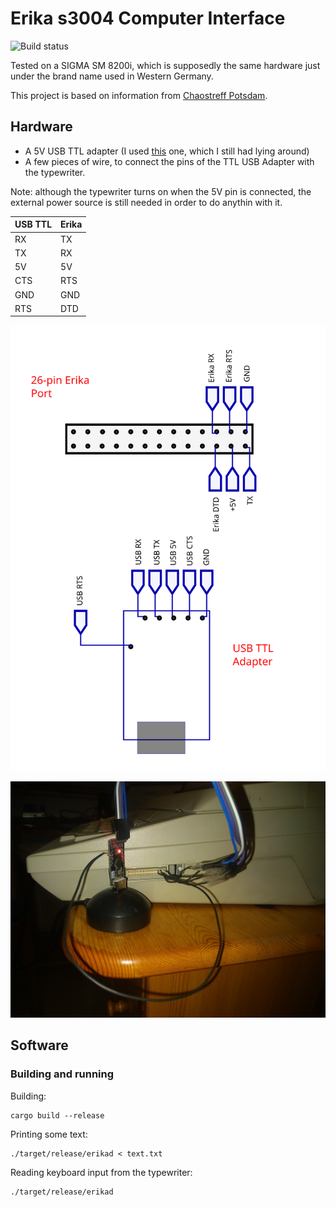 # Erika s3004 Computer Interface

![Build status](https://ci.jbb.ghsq.ga/api/badges/jbb/erika_S3004/status.svg)

Tested on a SIGMA SM 8200i, which is supposedly the same hardware just under the brand name used in Western Germany.

This project is based on information from [Chaostreff Potsdam](https://github.com/Chaostreff-Potsdam/erika3004).

## Hardware
- A 5V USB TTL adapter (I used [this](https://www.amazon.de/USB-TTL-Konverter-Modul-mit-eingebautem-CP2102/dp/B00AFRXKFU) one, which I still had lying around)
- A few pieces of wire, to connect the pins of the TTL USB Adapter with the typewriter.

Note: although the typewriter turns on when the 5V pin is connected, the external power source is still needed in order to do anythin with it.

| USB TTL | Erika |
|---------|-------|
| RX      | TX    |
| TX      | RX    |
| 5V      | 5V    |
| CTS     | RTS   |
| GND     | GND   |
| RTS     | DTD   |

![Connectors](doc/connectors.svg)


![Cable wiring](doc/interface.JPG)

## Software

### Building and running

Building:
```
cargo build --release
```

Printing some text:
```
./target/release/erikad < text.txt
```

Reading keyboard input from the typewriter:
```
./target/release/erikad
```
